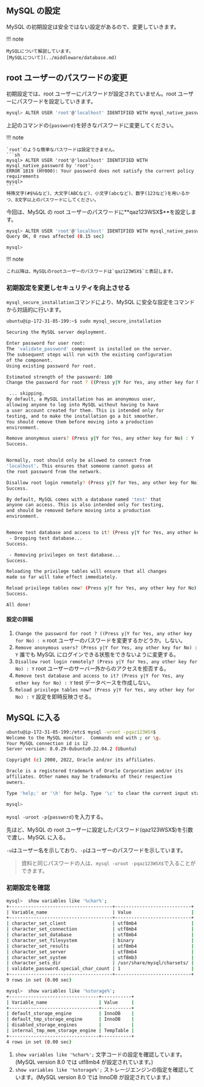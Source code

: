 ## MySQL の設定

MySQL の初期設定は安全ではない設定があるので、変更していきます。

!!! note

    MySQLについて解説しています。
    [MySQLについて](../middleware/database.md)

## root ユーザーのパスワードの変更

初期設定では、root ユーザーにパスワードが設定されていません。root ユーザーにパスワードを設定していきます。

```sh
mysql> ALTER USER 'root'@'localhost' IDENTIFIED WITH mysql_native_password by '{password}';
```

上記のコマンドの`{password}`を好きなパスワードに変更してください。

!!! note

    `root`のような簡単なパスワードは設定できません。
    ```sh
    mysql> ALTER USER 'root'@'localhost' IDENTIFIED WITH mysql_native_password by 'root';
    ERROR 1819 (HY000): Your password does not satisfy the current policy requirements
    mysql>
    ```
    特殊文字(#$%&など)、大文字(ABCなど)、小文字(abcなど)、数字(123など)を用いるかつ、8文字以上のパスワードにしてください。

今回は、MySQL の root ユーザーのパスワードに**qaz123WSX$**を設定します。

```sh
mysql> ALTER USER 'root'@'localhost' IDENTIFIED WITH mysql_native_password by 'qaz123WSX$';
Query OK, 0 rows affected (0.15 sec)

mysql>
```

!!! note

    これ以降は、MySQLのrootユーザーのパスワードは`qaz123WSX$`と表記します。

### 初期設定を変更しセキュリティを向上させる

`mysql_secure_installation`コマンドにより、MySQL に安全な設定をコマンドから対話的に行います。

```sh
ubuntu@ip-172-31-85-199:~$ sudo mysql_secure_installation

Securing the MySQL server deployment.

Enter password for user root:
The 'validate_password' component is installed on the server.
The subsequent steps will run with the existing configuration
of the component.
Using existing password for root.

Estimated strength of the password: 100
Change the password for root ? ((Press y|Y for Yes, any other key for No) : n

 ... skipping.
By default, a MySQL installation has an anonymous user,
allowing anyone to log into MySQL without having to have
a user account created for them. This is intended only for
testing, and to make the installation go a bit smoother.
You should remove them before moving into a production
environment.

Remove anonymous users? (Press y|Y for Yes, any other key for No) : Y
Success.


Normally, root should only be allowed to connect from
'localhost'. This ensures that someone cannot guess at
the root password from the network.

Disallow root login remotely? (Press y|Y for Yes, any other key for No) : Y
Success.

By default, MySQL comes with a database named 'test' that
anyone can access. This is also intended only for testing,
and should be removed before moving into a production
environment.


Remove test database and access to it? (Press y|Y for Yes, any other key for No) : Y
 - Dropping test database...
Success.

 - Removing privileges on test database...
Success.

Reloading the privilege tables will ensure that all changes
made so far will take effect immediately.

Reload privilege tables now? (Press y|Y for Yes, any other key for No) : Y
Success.

All done!
```

#### 設定の詳細

1. `Change the password for root ? ((Press y|Y for Yes, any other key for No) : n`
   root ユーザーのパスワードを変更するかどうか。しない。
2. `Remove anonymous users? (Press y|Y for Yes, any other key for No) : Y`
   誰でも MySQL にログインできる状態をできないように変更する。
3. `Disallow root login remotely? (Press y|Y for Yes, any other key for No) : Y`
   root ユーザーのサーバー外からのアクセスを拒否する。
4. `Remove test database and access to it? (Press y|Y for Yes, any other key for No) : Y`
   test データベースを作成しない。
5. `Reload privilege tables now? (Press y|Y for Yes, any other key for No) : Y`
   設定を即時反映させる。

## MySQL に入る

```sh
ubuntu@ip-172-31-85-199:/etc$ mysql -uroot -pqaz123WSX$
Welcome to the MySQL monitor.  Commands end with ; or \g.
Your MySQL connection id is 12
Server version: 8.0.29-0ubuntu0.22.04.2 (Ubuntu)

Copyright (c) 2000, 2022, Oracle and/or its affiliates.

Oracle is a registered trademark of Oracle Corporation and/or its
affiliates. Other names may be trademarks of their respective
owners.

Type 'help;' or '\h' for help. Type '\c' to clear the current input statement.

mysql>
```

`mysql -uroot -p{password}`を入力する。

先ほど、MySQL の root ユーザーに設定したパスワード(qaz123WSX$)を引数で渡し、MySQL に入る。

`-u`はユーザー名を示しており、`-p`はユーザーのパスワードを示しています。

> 資料と同じパスワードの人は、`mysql -uroot -pqaz123WSX$`で入ることができます。

### 初期設定を確認

```sh
mysql>  show variables like '%char%';
+--------------------------------------+----------------------------+
| Variable_name                        | Value                      |
+--------------------------------------+----------------------------+
| character_set_client                 | utf8mb4                    |
| character_set_connection             | utf8mb4                    |
| character_set_database               | utf8mb4                    |
| character_set_filesystem             | binary                     |
| character_set_results                | utf8mb4                    |
| character_set_server                 | utf8mb4                    |
| character_set_system                 | utf8mb3                    |
| character_sets_dir                   | /usr/share/mysql/charsets/ |
| validate_password.special_char_count | 1                          |
+--------------------------------------+----------------------------+
9 rows in set (0.00 sec)

mysql>  show variables like '%storage%';
+---------------------------------+-----------+
| Variable_name                   | Value     |
+---------------------------------+-----------+
| default_storage_engine          | InnoDB    |
| default_tmp_storage_engine      | InnoDB    |
| disabled_storage_engines        |           |
| internal_tmp_mem_storage_engine | TempTable |
+---------------------------------+-----------+
4 rows in set (0.00 sec)
```

1. `show variables like '%char%';`
   文字コードの設定を確認しています。(MySQL version 8.0 では utf8mb4 が設定されています。)
2. `show variables like '%storage%';`
   ストレージエンジンの指定を確認しています。(MySQL version 8.0 では InnoDB が設定されています。)
